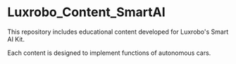 # Luxrobo_Content_SmartAI
This repository includes educational content developed for Luxrobo's Smart AI Kit.

Each content is designed to implement functions of autonomous cars. 
